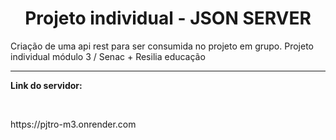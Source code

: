 <center>
  <h1>Projeto individual - JSON SERVER</h1>
</center>
Criação de uma api rest para ser consumida no projeto em grupo. Projeto individual módulo 3 / Senac + Resilia educação
<hr size="25">
    <p><strong>Link do servidor:</strong></p><br>
    <p>https://pjtro-m3.onrender.com</p>
